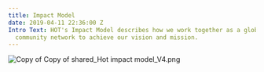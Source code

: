 ```yaml
---
title: Impact Model
date: 2019-04-11 22:36:00 Z
Intro Text: HOT's Impact Model describes how we work together as a global NGO and
  community network to achieve our vision and mission.
---
```


![Copy of Copy of shared_Hot impact model_V4.png](/uploads/Copy%20of%20Copy%20of%20shared_Hot%20impact%20model_V4.png)